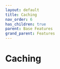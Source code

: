 ```yaml
---
layout: default
title: Caching
nav_order: 6
has_children: true
parent: Base Features
grand_parent: Features
---
```


# Caching
